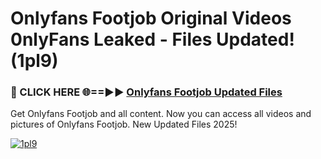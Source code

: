 # Onlyfans Footjob Original Videos 0nlyFans Leaked - Files Updated! (1pl9)

<h3>🔴 CLICK HERE 🌐==►► <a href="https://tinyurl.com/2jnfzry5" rel="nofollow">Onlyfans Footjob Updated Files</a></h3>

Get Onlyfans Footjob and all content. Now you can access all videos and pictures of Onlyfans Footjob. New Updated Files 2025!

[![1pl9](https://i.imgur.com/GyGTBgg.gif)](https://tinyurl.com/2jnfzry5)
